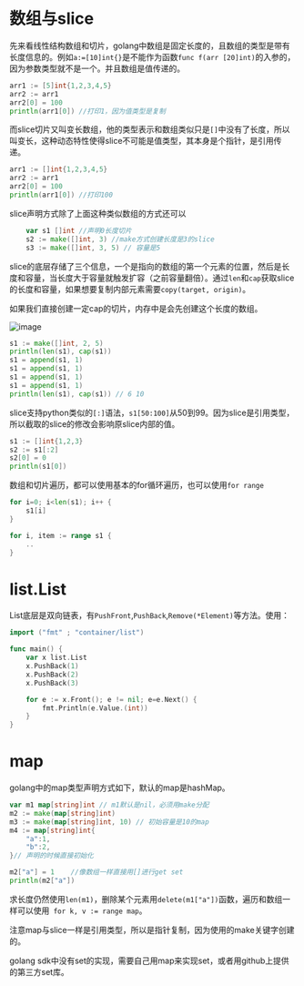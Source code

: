 # 数组与slice
先来看线性结构数组和切片，golang中数组是固定长度的，且数组的类型是带有长度信息的。例如`a:=[10]int{}`是不能作为函数`func f(arr [20]int)`的入参的，因为参数类型就不是一个。并且数组是值传递的。
```go
arr1 := [5]int{1,2,3,4,5}
arr2 := arr1
arr2[0] = 100
println(arr1[0]) //打印1，因为值类型是复制
```
而slice切片又叫变长数组，他的类型表示和数组类似只是`[]`中没有了长度，所以叫变长，这种动态特性使得slice不可能是值类型，其本身是个指针，是引用传递。
```go
arr1 := []int{1,2,3,4,5}
arr2 := arr1
arr2[0] = 100
println(arr1[0]) //打印100
```
slice声明方式除了上面这种类似数组的方式还可以
```go
    var s1 []int //声明0长度切片
    s2 := make([]int, 3) //make方式创建长度是3的slice
    s3 := make([]int, 3, 5) // 容量是5
```
slice的底层存储了三个信息，一个是指向的数组的第一个元素的位置，然后是长度和容量，当长度大于容量就触发扩容（之前容量翻倍）。通过`len`和`cap`获取slice的长度和容量，如果想要复制内部元素需要`copy(target, origin)`。

如果我们直接创建一定cap的切片，内存中是会先创建这个长度的数组。

![image](https://i.imgur.com/GTDog1T.png)

```go
s1 := make([]int, 2, 5)
println(len(s1), cap(s1))
s1 = append(s1, 1)
s1 = append(s1, 1)
s1 = append(s1, 1)
s1 = append(s1, 1)
println(len(s1), cap(s1)) // 6 10
```
slice支持python类似的`[:]`语法，`s1[50:100]`从50到99。因为slice是引用类型，所以截取的slice的修改会影响原slice内部的值。
```go
s1 := []int{1,2,3}
s2 := s1[:2]
s2[0] = 0
println(s1[0])
```
数组和切片遍历，都可以使用基本的for循环遍历，也可以使用`for range`
```go
for i=0; i<len(s1); i++ {
    s1[i]
}

for i, item := range s1 {
    ..
}
```

# list.List
List底层是双向链表，有`PushFront`,`PushBack`,`Remove(*Element)`等方法。使用：
```go
import ("fmt" ; "container/list")

func main() {
    var x list.List
    x.PushBack(1)
    x.PushBack(2)
    x.PushBack(3)

    for e := x.Front(); e != nil; e=e.Next() {
        fmt.Println(e.Value.(int))
    }
}
```
# map
golang中的map类型声明方式如下，默认的map是hashMap。
```go
var m1 map[string]int // m1默认是nil，必须用make分配
m2 := make(map[string]int)
m3 := make(map[string]int, 10) // 初始容量是10的map
m4 := map[string]int{
    "a":1,
    "b":2,
}// 声明的时候直接初始化

m2["a"] = 1    //像数组一样直接用[]进行get set
println(m2["a"])
```
求长度仍然使用`len(m1)`，删除某个元素用`delete(m1["a"])`函数，遍历和数组一样可以使用`
for k, v := range map`。

注意map与slice一样是引用类型，所以是指针复制，因为使用的make关键字创建的。

golang sdk中没有set的实现，需要自己用map来实现set，或者用github上提供的第三方set库。